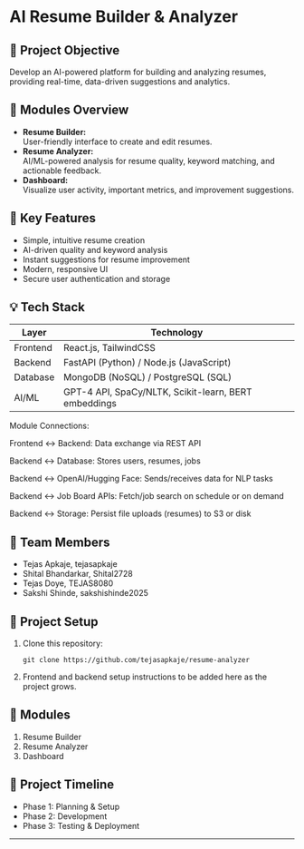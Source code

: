 # AI Resume Builder & Analyzer

## 📌 Project Objective
Develop an AI-powered platform for building and analyzing resumes, providing real-time, data-driven suggestions and analytics.

## 🧩 Modules Overview

- **Resume Builder:**  
  User-friendly interface to create and edit resumes.
- **Resume Analyzer:**  
  AI/ML-powered analysis for resume quality, keyword matching, and actionable feedback.
- **Dashboard:**  
  Visualize user activity, important metrics, and improvement suggestions.

## 🌟 Key Features

- Simple, intuitive resume creation
- AI-driven quality and keyword analysis
- Instant suggestions for resume improvement
- Modern, responsive UI
- Secure user authentication and storage

## 💡 Tech Stack

| Layer     | Technology                               |
|-----------|------------------------------------------|
| Frontend  | React.js, TailwindCSS                    |
| Backend   | FastAPI (Python) / Node.js (JavaScript)  |
| Database  | MongoDB (NoSQL) / PostgreSQL (SQL)       |
| AI/ML     | GPT-4 API, SpaCy/NLTK, Scikit-learn, BERT embeddings |

Module Connections:

Frontend <-> Backend: Data exchange via REST API

Backend <-> Database: Stores users, resumes, jobs

Backend <-> OpenAI/Hugging Face: Sends/receives data for NLP tasks

Backend <-> Job Board APIs: Fetch/job search on schedule or on demand

Backend <-> Storage: Persist file uploads (resumes) to S3 or disk

## 👥 Team Members

- Tejas Apkaje, tejasapkaje
- Shital Bhandarkar, Shital2728 
- Tejas Doye, TEJAS8080
- Sakshi Shinde, sakshishinde2025

## 🚀 Project Setup

1. Clone this repository:
    ```
    git clone https://github.com/tejasapkaje/resume-analyzer
    ```

2. Frontend and backend setup instructions to be added here as the project grows.

## 📝 Modules

1. Resume Builder
2. Resume Analyzer
3. Dashboard

## 📅 Project Timeline

- Phase 1: Planning & Setup
- Phase 2: Development
- Phase 3: Testing & Deployment

---
